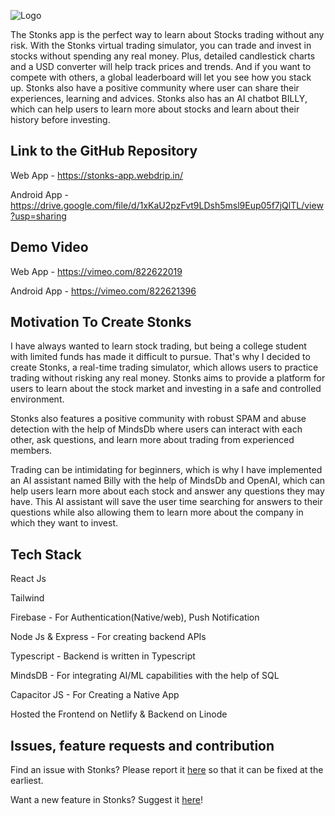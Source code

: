 ![Logo](https://cdn.hashnode.com/res/hashnode/image/upload/v1682839102646/d80f06f2-6941-434f-a413-5078039d356a.png?w=1600&h=840&fit=crop&crop=entropy&auto=compress,format&format=webp)


The Stonks app is the perfect way to learn about Stocks trading without any risk. With the Stonks virtual trading simulator, you can trade and invest in stocks without spending any real money. Plus, detailed candlestick charts and a USD converter will help track prices and trends. And if you want to compete with others, a global leaderboard will let you see how you stack up. Stonks also have a positive community where user can share their experiences, learning and advices. Stonks also has an AI chatbot BILLY, which can help users to learn more about stocks and learn about their history before investing.

## Link to the GitHub Repository

Web App - https://stonks-app.webdrip.in/

Android App - https://drive.google.com/file/d/1xKaU2pzFvt9LDsh5msl9Eup05f7jQlTL/view?usp=sharing

## Demo Video

Web App -  https://vimeo.com/822622019


Android App - https://vimeo.com/822621396

## Motivation To Create Stonks

I have always wanted to learn stock trading, but being a college student with limited funds has made it difficult to pursue. That's why I decided to create Stonks, a real-time trading simulator, which allows users to practice trading without risking any real money. Stonks aims to provide a platform for users to learn about the stock market and investing in a safe and controlled environment.

Stonks also features a positive community with robust SPAM and abuse detection with the help of MindsDb where users can interact with each other, ask questions, and learn more about trading from experienced members.

Trading can be intimidating for beginners, which is why I have implemented an AI assistant named Billy with the help of MindsDb and OpenAI, which can help users learn more about each stock and answer any questions they may have. This AI assistant will save the user time searching for answers to their questions while also allowing them to learn more about the company in which they want to invest.

## Tech Stack

React Js

Tailwind

Firebase - For Authentication(Native/web), Push Notification

Node Js & Express - For creating backend APIs

Typescript - Backend is written in Typescript

MindsDB - For integrating AI/ML capabilities with the help of SQL

Capacitor JS - For Creating a Native App

Hosted the Frontend on Netlify & Backend on Linode

## Issues, feature requests and contribution

Find an issue with Stonks? Please report it [here](https://github.com/Narottam04/Stonks/issues) so that it can be fixed at the earliest.

Want a new feature in Stonks? Suggest it [here](https://github.com/Narottam04/Stonks/issues)!
